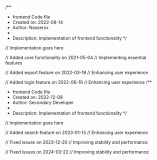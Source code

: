 /**
 * frontend Code file
 * Created on: 2022-08-14
 * Author: Nasserxx
 *
 * Description: Implementation of frontend functionality
 */
 
// Implementation goes here


// Added core functionality on 2021-05-04
// Implementing essential features

// Added export feature on 2022-03-18
// Enhancing user experience

// Added login feature on 2022-06-19
// Enhancing user experience
/**
 * frontend Code file
 * Created on: 2022-12-08
 * Author: Secondary Developer
 *
 * Description: Implementation of frontend functionality
 */
 
// Implementation goes here


// Added search feature on 2023-01-13
// Enhancing user experience

// Fixed issues on 2023-12-20
// Improving stability and performance

// Fixed issues on 2024-03-22
// Improving stability and performance
